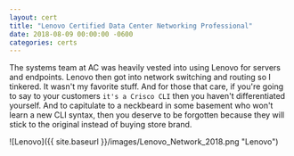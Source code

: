 ```yaml
---
layout: cert
title: "Lenovo Certified Data Center Networking Professional"
date: 2018-08-09 00:00:00 -0600
categories: certs
---
```


The systems team at AC was heavily vested into using Lenovo for servers and endpoints.  Lenovo then got into network switching and routing so I tinkered.  It wasn't my favorite stuff.  And for those that care, if you're going to say to your customers `it's a Crisco CLI` then you haven't differentiated yourself.  And to capitulate to a neckbeard in some basement who won't learn a new CLI syntax, then you deserve to be forgotten because they will stick to the original instead of buying store brand.

![Lenovo]({{ site.baseurl }}/images/Lenovo_Network_2018.png "Lenovo")

